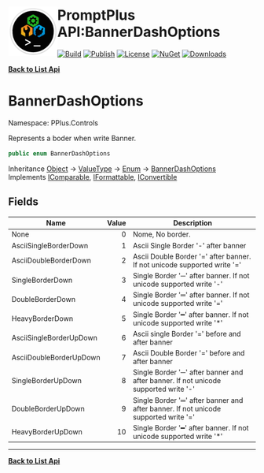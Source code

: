 # <img align="left" width="100" height="100" src="../images/icon.png">PromptPlus API:BannerDashOptions 

[![Build](https://github.com/FRACerqueira/PromptPlus/workflows/Build/badge.svg)](https://github.com/FRACerqueira/PromptPlus/actions/workflows/build.yml)
[![Publish](https://github.com/FRACerqueira/PromptPlus/actions/workflows/publish.yml/badge.svg)](https://github.com/FRACerqueira/PromptPlus/actions/workflows/publish.yml)
[![License](https://img.shields.io/github/license/FRACerqueira/PromptPlus)](https://github.com/FRACerqueira/PromptPlus/blob/master/LICENSE.md)
[![NuGet](https://img.shields.io/nuget/v/PromptPlus)](https://www.nuget.org/packages/PromptPlus/)
[![Downloads](https://img.shields.io/nuget/dt/PromptPlus)](https://www.nuget.org/packages/PromptPlus/)

[**Back to List Api**](./apis.md)

# BannerDashOptions

Namespace: PPlus.Controls

Represents a boder when write Banner.

```csharp
public enum BannerDashOptions
```

Inheritance [Object](https://docs.microsoft.com/en-us/dotnet/api/system.object) → [ValueType](https://docs.microsoft.com/en-us/dotnet/api/system.valuetype) → [Enum](https://docs.microsoft.com/en-us/dotnet/api/system.enum) → [BannerDashOptions](./pplus.controls.bannerdashoptions.md)<br>
Implements [IComparable](https://docs.microsoft.com/en-us/dotnet/api/system.icomparable), [IFormattable](https://docs.microsoft.com/en-us/dotnet/api/system.iformattable), [IConvertible](https://docs.microsoft.com/en-us/dotnet/api/system.iconvertible)

## Fields

| Name | Value | Description |
| --- | --: | --- |
| None | 0 | Nome, No border. |
| AsciiSingleBorderDown | 1 | Ascii Single Border '-' after banner |
| AsciiDoubleBorderDown | 2 | Ascii Double Border '=' after banner. If not unicode supported write '=' |
| SingleBorderDown | 3 | Single Border '─' after banner. If not unicode supported write '-' |
| DoubleBorderDown | 4 | Single Border '═' after banner. If not unicode supported write '=' |
| HeavyBorderDown | 5 | Single Border '━' after banner. If not unicode supported write '*' |
| AsciiSingleBorderUpDown | 6 | Ascii single Border '=' before and after banner |
| AsciiDoubleBorderUpDown | 7 | Ascii Double Border '=' before and after banner |
| SingleBorderUpDown | 8 | Single Border '─' after banner and after banner. If not unicode supported write '-' |
| DoubleBorderUpDown | 9 | Single Border '═' after banner and after banner. If not unicode supported write '=' |
| HeavyBorderUpDown | 10 | Single Border '━' after banner. If not unicode supported write '*' |


- - -
[**Back to List Api**](./apis.md)
